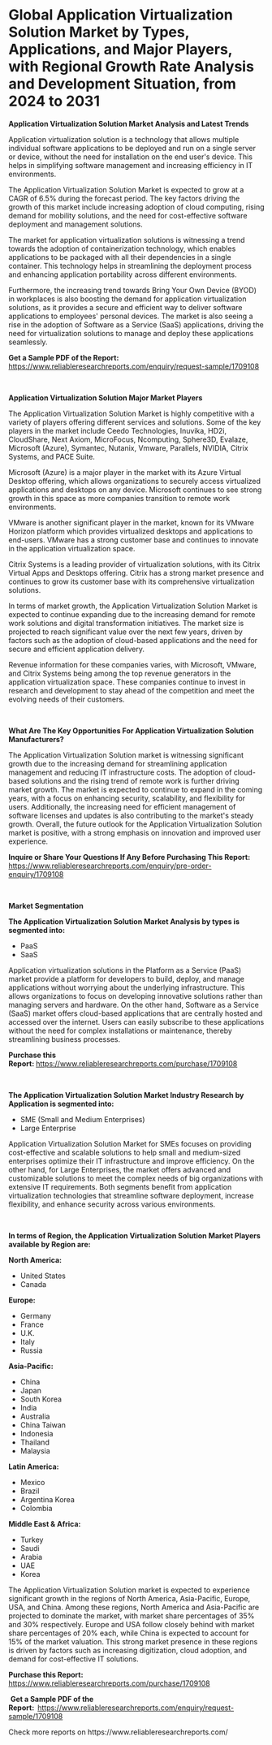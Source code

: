 <p><h1>Global Application Virtualization Solution Market by Types, Applications, and Major Players, with Regional Growth Rate Analysis and Development Situation, from 2024 to 2031</h1></p><p><strong>Application Virtualization Solution Market Analysis and Latest Trends</strong></p>
<p><p>Application virtualization solution is a technology that allows multiple individual software applications to be deployed and run on a single server or device, without the need for installation on the end user's device. This helps in simplifying software management and increasing efficiency in IT environments.</p><p>The Application Virtualization Solution Market is expected to grow at a CAGR of 6.5% during the forecast period. The key factors driving the growth of this market include increasing adoption of cloud computing, rising demand for mobility solutions, and the need for cost-effective software deployment and management solutions.</p><p>The market for application virtualization solutions is witnessing a trend towards the adoption of containerization technology, which enables applications to be packaged with all their dependencies in a single container. This technology helps in streamlining the deployment process and enhancing application portability across different environments.</p><p>Furthermore, the increasing trend towards Bring Your Own Device (BYOD) in workplaces is also boosting the demand for application virtualization solutions, as it provides a secure and efficient way to deliver software applications to employees' personal devices. The market is also seeing a rise in the adoption of Software as a Service (SaaS) applications, driving the need for virtualization solutions to manage and deploy these applications seamlessly.</p></p>
<p><strong>Get a Sample PDF of the Report:&nbsp;</strong> <a href="https://www.reliableresearchreports.com/enquiry/request-sample/1709108">https://www.reliableresearchreports.com/enquiry/request-sample/1709108</a></p>
<p>&nbsp;</p>
<p><strong>Application Virtualization Solution Major Market Players</strong></p>
<p><p>The Application Virtualization Solution Market is highly competitive with a variety of players offering different services and solutions. Some of the key players in the market include Ceedo Technologies, Inuvika, HD2i, CloudShare, Next Axiom, MicroFocus, Ncomputing, Sphere3D, Evalaze, Microsoft (Azure), Symantec, Nutanix, Vmware, Parallels, NVIDIA, Citrix Systems, and PACE Suite.</p><p>Microsoft (Azure) is a major player in the market with its Azure Virtual Desktop offering, which allows organizations to securely access virtualized applications and desktops on any device. Microsoft continues to see strong growth in this space as more companies transition to remote work environments.</p><p>VMware is another significant player in the market, known for its VMware Horizon platform which provides virtualized desktops and applications to end-users. VMware has a strong customer base and continues to innovate in the application virtualization space.</p><p>Citrix Systems is a leading provider of virtualization solutions, with its Citrix Virtual Apps and Desktops offering. Citrix has a strong market presence and continues to grow its customer base with its comprehensive virtualization solutions.</p><p>In terms of market growth, the Application Virtualization Solution Market is expected to continue expanding due to the increasing demand for remote work solutions and digital transformation initiatives. The market size is projected to reach significant value over the next few years, driven by factors such as the adoption of cloud-based applications and the need for secure and efficient application delivery.</p><p>Revenue information for these companies varies, with Microsoft, VMware, and Citrix Systems being among the top revenue generators in the application virtualization space. These companies continue to invest in research and development to stay ahead of the competition and meet the evolving needs of their customers.</p></p>
<p>&nbsp;</p>
<p><strong>What Are The Key Opportunities For Application Virtualization Solution Manufacturers?</strong></p>
<p><p>The Application Virtualization Solution market is witnessing significant growth due to the increasing demand for streamlining application management and reducing IT infrastructure costs. The adoption of cloud-based solutions and the rising trend of remote work is further driving market growth. The market is expected to continue to expand in the coming years, with a focus on enhancing security, scalability, and flexibility for users. Additionally, the increasing need for efficient management of software licenses and updates is also contributing to the market's steady growth. Overall, the future outlook for the Application Virtualization Solution market is positive, with a strong emphasis on innovation and improved user experience.</p></p>
<p><strong>Inquire or Share Your Questions If Any Before Purchasing This Report:</strong> <a href="https://www.reliableresearchreports.com/enquiry/pre-order-enquiry/1709108">https://www.reliableresearchreports.com/enquiry/pre-order-enquiry/1709108</a></p>
<p>&nbsp;</p>
<p><strong>Market Segmentation</strong></p>
<p><strong>The Application Virtualization Solution Market Analysis by types is segmented into:</strong></p>
<p><ul><li>PaaS</li><li>SaaS</li></ul></p>
<p><p>Application virtualization solutions in the Platform as a Service (PaaS) market provide a platform for developers to build, deploy, and manage applications without worrying about the underlying infrastructure. This allows organizations to focus on developing innovative solutions rather than managing servers and hardware. On the other hand, Software as a Service (SaaS) market offers cloud-based applications that are centrally hosted and accessed over the internet. Users can easily subscribe to these applications without the need for complex installations or maintenance, thereby streamlining business processes.</p></p>
<p><strong>Purchase this Report:&nbsp;</strong><a href="https://www.reliableresearchreports.com/purchase/1709108">https://www.reliableresearchreports.com/purchase/1709108</a></p>
<p>&nbsp;</p>
<p><strong>The Application Virtualization Solution Market Industry Research by Application is segmented into:</strong></p>
<p><ul><li>SME (Small and Medium Enterprises)</li><li>Large Enterprise</li></ul></p>
<p><p>Application Virtualization Solution Market for SMEs focuses on providing cost-effective and scalable solutions to help small and medium-sized enterprises optimize their IT infrastructure and improve efficiency. On the other hand, for Large Enterprises, the market offers advanced and customizable solutions to meet the complex needs of big organizations with extensive IT requirements. Both segments benefit from application virtualization technologies that streamline software deployment, increase flexibility, and enhance security across various environments.</p></p>
<p>&nbsp;</p>
<p><strong>In terms of Region, the Application Virtualization Solution Market Players available by Region are:</strong></p>
<p>
    <p> <strong> North America: </strong>
        <ul>
            <li>United States</li>
            <li>Canada</li>
        </ul>
        </p> 
    <p> <strong> Europe: </strong>
        <ul>
            <li>Germany</li>
            <li>France</li>
            <li>U.K.</li>
            <li>Italy</li>
            <li>Russia</li>
        </ul>
        </p> 
    <p> <strong> Asia-Pacific: </strong>
        <ul>
            <li>China</li>
            <li>Japan</li>
            <li>South Korea</li>
            <li>India</li>
            <li>Australia</li>
            <li>China Taiwan</li>
            <li>Indonesia</li>
            <li>Thailand</li>
            <li>Malaysia</li>
        </ul>
        </p> 
    <p> <strong> Latin America: </strong>
        <ul>
            <li>Mexico</li>
            <li>Brazil</li>
            <li>Argentina Korea</li>
            <li>Colombia</li>
        </ul>
        </p> 
    <p> <strong> Middle East & Africa: </strong>
        <ul>
            <li>Turkey</li>
            <li>Saudi</li>
            <li>Arabia</li>
            <li>UAE</li>
            <li>Korea</li>
        </ul>
    </p>
    </p>
<p><p>The Application Virtualization Solution market is expected to experience significant growth in the regions of North America, Asia-Pacific, Europe, USA, and China. Among these regions, North America and Asia-Pacific are projected to dominate the market, with market share percentages of 35% and 30% respectively. Europe and USA follow closely behind with market share percentages of 20% each, while China is expected to account for 15% of the market valuation. This strong market presence in these regions is driven by factors such as increasing digitization, cloud adoption, and demand for cost-effective IT solutions.</p></p>
<p><strong>Purchase this Report: </strong><a href="https://www.reliableresearchreports.com/purchase/1709108">https://www.reliableresearchreports.com/purchase/1709108</a></p>
<p>&nbsp;<strong>Get a Sample PDF of the Report:&nbsp;&nbsp;</strong><a href="https://www.reliableresearchreports.com/enquiry/request-sample/1709108">https://www.reliableresearchreports.com/enquiry/request-sample/1709108</a></p>
<p><strong></strong></p>
<p>Check more reports on https://www.reliableresearchreports.com/</p>